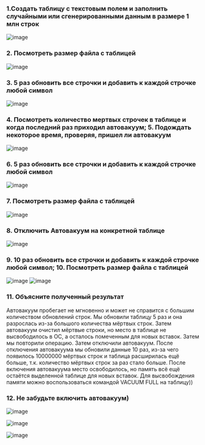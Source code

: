### 1.Создать таблицу с текстовым полем и заполнить случайными или сгенерированными данным в размере 1 млн строк

![image](https://github.com/user-attachments/assets/9c6f6455-6c8b-4e2e-b9b1-f340644375e8)

### 2. Посмотреть размер файла с таблицей

![image](https://github.com/user-attachments/assets/bdffe2f2-e3ed-45e4-a1eb-41858eb1c04b)

### 3. 5 раз обновить все строчки и добавить к каждой строчке любой символ

![image](https://github.com/user-attachments/assets/6ecc6a10-b774-4eab-b11d-af5417a5511e)

### 4. Посмотреть количество мертвых строчек в таблице и когда последний раз приходил автовакуум; 5. Подождать некоторое время, проверяя, пришел ли автовакуум

![image](https://github.com/user-attachments/assets/fcc9f9da-cc8a-4b2f-a584-a3e053ef25e3)

### 6. 5 раз обновить все строчки и добавить к каждой строчке любой символ

![image](https://github.com/user-attachments/assets/f8d084dc-31c7-4409-beed-b42b10b2a7dc)

### 7. Посмотреть размер файла с таблицей

![image](https://github.com/user-attachments/assets/3042fd8f-1377-4c8f-8a63-4262209d714c)

### 8. Отключить Автовакуум на конкретной таблице

![image](https://github.com/user-attachments/assets/308cc723-a92f-44c9-bd82-d4c98f9cea55)

### 9. 10 раз обновить все строчки и добавить к каждой строчке любой символ; 10. Посмотреть размер файла с таблицей

![image](https://github.com/user-attachments/assets/81069d92-4906-4c14-9f92-7ca027210f9f)
![image](https://github.com/user-attachments/assets/44f74aac-ece2-49ec-881f-51030909d565)

### 11. Объясните полученный результат
Автовакуум пробегает не мгновенно и может не справится с большим количеством обновлений строк.
Мы обновили таблицу 5 раз и она разрослась из-за большого количества мёртвых строк. 
Затем автовакуум очистил мёртвые строки, но место в таблице не высвободилось в ОС, а осталось помеченным для новых вставок.
Затем мы повторили операцию.
Затем отключили автовакуум.
После отключения автовакуума мы обновили данные 10 раз, из-за чего появилось 10000000 мёртвых строк и таблица расширилась ещё больше, т.к. количество мёртвых строк за раз стало больше. 
После включения автовакуума место освободилось, но память всё ещё остаётся выделенной таблице для новых вставок.
Для высвобождения памяти можно воспользоваться командой VACUUM FULL на таблицу))


### 12. Не забудьте включить автовакуум)
![image](https://github.com/user-attachments/assets/deaf77f1-f3eb-4cb7-a22e-504062978c05)

![image](https://github.com/user-attachments/assets/cbd8be52-9f8d-4832-90e3-d5842dc9b9cc)

![image](https://github.com/user-attachments/assets/f9f9fb48-66e4-47cd-8a95-e2fb32bf9389)

